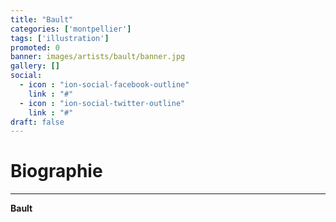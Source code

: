 ```yaml
---
title: "Bault"
categories: ['montpellier']
tags: ['illustration']
promoted: 0
banner: images/artists/bault/banner.jpg
gallery: []
social:
  - icon : "ion-social-facebook-outline"
    link : "#"
  - icon : "ion-social-twitter-outline"
    link : "#"
draft: false
---
```


# Biographie
---

**Bault**
